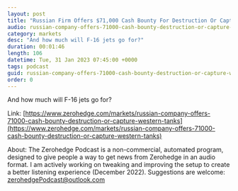 ```yaml
---
layout: post
title: "Russian Firm Offers $71,000 Cash Bounty For Destruction Or Capture Of Western Tanks"
audio: russian-company-offers-71000-cash-bounty-destruction-or-capture-western-tanks-0
category: markets
desc: "And how much will F-16 jets go for?"
duration: 00:01:46
length: 106
datetime: Tue, 31 Jan 2023 07:45:00 +0000
tags: podcast
guid: russian-company-offers-71000-cash-bounty-destruction-or-capture-western-tanks-0
order: 0
---
```

And how much will F-16 jets go for?

Link: [https://www.zerohedge.com/markets/russian-company-offers-71000-cash-bounty-destruction-or-capture-western-tanks](https://www.zerohedge.com/markets/russian-company-offers-71000-cash-bounty-destruction-or-capture-western-tanks)

About: The Zerohedge Podcast is a non-commercial, automated program, designed to give people a way to get news from Zerohedge in an audio format.  I am actively working on tweaking and improving the setup to create a better listening experience (December 2022).  Suggestions are welcome: [zerohedgePodcast@outlook.com](mailto:zerohedgePodcast@outlook.com)